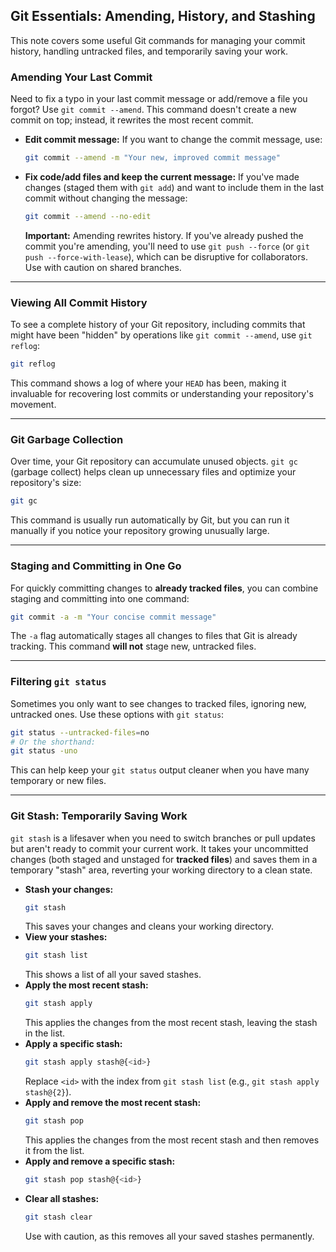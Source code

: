 

## Git Essentials: Amending, History, and Stashing

This note covers some useful Git commands for managing your commit history, handling untracked files, and temporarily saving your work.

### Amending Your Last Commit

Need to fix a typo in your last commit message or add/remove a file you forgot? Use `git commit --amend`. This command doesn't create a new commit on top; instead, it rewrites the most recent commit.

  * **Edit commit message:** If you want to change the commit message, use:
    ```bash
    git commit --amend -m "Your new, improved commit message"
    ```
  * **Fix code/add files and keep the current message:** If you've made changes (staged them with `git add`) and want to include them in the last commit without changing the message:
    ```bash
    git commit --amend --no-edit
    ```
    **Important:** Amending rewrites history. If you've already pushed the commit you're amending, you'll need to use `git push --force` (or `git push --force-with-lease`), which can be disruptive for collaborators. Use with caution on shared branches.

-----

### Viewing All Commit History

To see a complete history of your Git repository, including commits that might have been "hidden" by operations like `git commit --amend`, use `git reflog`:

```bash
git reflog
```

This command shows a log of where your `HEAD` has been, making it invaluable for recovering lost commits or understanding your repository's movement.

-----

### Git Garbage Collection

Over time, your Git repository can accumulate unused objects. `git gc` (garbage collect) helps clean up unnecessary files and optimize your repository's size:

```bash
git gc
```

This command is usually run automatically by Git, but you can run it manually if you notice your repository growing unusually large.

-----

### Staging and Committing in One Go

For quickly committing changes to **already tracked files**, you can combine staging and committing into one command:

```bash
git commit -a -m "Your concise commit message"
```

The `-a` flag automatically stages all changes to files that Git is already tracking. This command **will not** stage new, untracked files.

-----

### Filtering `git status`

Sometimes you only want to see changes to tracked files, ignoring new, untracked ones. Use these options with `git status`:

```bash
git status --untracked-files=no
# Or the shorthand:
git status -uno
```

This can help keep your `git status` output cleaner when you have many temporary or new files.

-----

### Git Stash: Temporarily Saving Work

`git stash` is a lifesaver when you need to switch branches or pull updates but aren't ready to commit your current work. It takes your uncommitted changes (both staged and unstaged for **tracked files**) and saves them in a temporary "stash" area, reverting your working directory to a clean state.

  * **Stash your changes:**
    ```bash
    git stash
    ```
    This saves your changes and cleans your working directory.
  * **View your stashes:**
    ```bash
    git stash list
    ```
    This shows a list of all your saved stashes.
  * **Apply the most recent stash:**
    ```bash
    git stash apply
    ```
    This applies the changes from the most recent stash, leaving the stash in the list.
  * **Apply a specific stash:**
    ```bash
    git stash apply stash@{<id>}
    ```
    Replace `<id>` with the index from `git stash list` (e.g., `git stash apply stash@{2}`).
  * **Apply and remove the most recent stash:**
    ```bash
    git stash pop
    ```
    This applies the changes from the most recent stash and then removes it from the list.
  * **Apply and remove a specific stash:**
    ```bash
    git stash pop stash@{<id>}
    ```
  * **Clear all stashes:**
    ```bash
    git stash clear
    ```
    Use with caution, as this removes all your saved stashes permanently.

